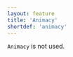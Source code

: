 ```yaml
---
layout: feature
title: 'Animacy'
shortdef: 'animacy'
---
```


`Animacy` is not used.
<!-- Interlanguage links updated Út zář 29 20:31:33 CEST 2020 -->
